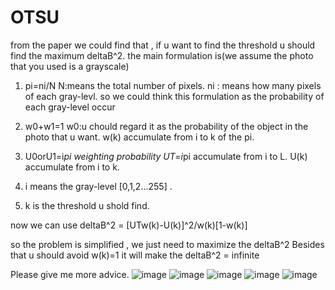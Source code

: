 # OTSU
from the paper we could find that , if u want to find the threshold u should find the maximum deltaB^2.
the main formulation is(we assume the photo that you used is a grayscale)
1.   pi=ni/N       N:means the total number of pixels. 
                   ni : means how many pixels of each gray-levl.
                   so we could think this formulation as the probability of each gray-level occur



2.   w0+w1=1       w0:u chould regard it as the probability of the object in the photo that u want.
     w(k)          accumulate from i to k of the pi.



3.   U0orU1=i*pi    weighting probability 
     UT=i*pi       accumulate from i to L.
     U(k)          accumulate from i to k.
     
     
     
4.  i means the gray-level [0,1,2...255] .


5.  k is the threshold u shold find.



now we can use deltaB^2 = [UTw(k)-U(k)]^2/w(k)[1-w(k)]

so the problem is simplified , we just need to maximize the deltaB^2
Besides that u should avoid w(k)=1 it will make the deltaB^2 = infinite



Please give me more advice.
![image](https://github.com/tinghsienchin/OTSU/blob/master/20764780-51A2-4558-AF9E-0B4BA33B8579.jpeg)
![image](https://github.com/tinghsienchin/OTSU/blob/master/A87D23D2-D7AB-4415-A3B7-40BFD94B4626.jpeg)
![image](https://github.com/tinghsienchin/OTSU/blob/master/2773BFA3-424D-4557-86B8-D7473A3F8465.png)
![image](https://github.com/tinghsienchin/OTSU/blob/master/5D556D2B-6A5B-4993-852A-A7F25584C529.png)
![image](https://github.com/tinghsienchin/OTSU/blob/master/D8AB7306-5D71-4D95-9250-CF0CAEF45622.png)

